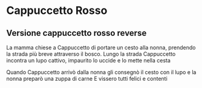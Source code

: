 
# Cappuccetto Rosso
## Versione cappuccetto rosso reverse 

La mamma chiese a Cappuccetto di portare un cesto alla nonna, prendendo la strada più breve attraverso il bosco.
Lungo la strada Cappuccetto incontra un lupo cattivo, impaurito lo uccide e lo mette nella cesta

Quando Cappuccetto arrivò dalla nonna gli consegnò il cesto con il lupo e la nonna preparò una zuppa di carne
E vissero tutti felici e contenti
